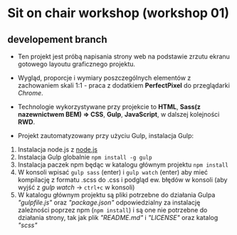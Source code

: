 # Sit on chair workshop (workshop 01)
## developement branch

* Ten projekt jest próbą napisania strony web na podstawie zrzutu ekranu gotowego layoutu graficznego projektu.
* Wygląd, proporcje i wymiary poszczególnych elementów z zachowaniem skali 1:1 - praca z dodatkiem **PerfectPixel** do przeglądarki _Chrome_.
* Technologie wykorzystywane przy projekcie to **HTML**, **Sass(z nazewnictwem BEM) => CSS**, **Gulp**, **JavaScript**, w dalszej kolejności **RWD**.

* Projekt zautomatyzowany przy użyciu Gulp, instalacja Gulp:
1. Instalacja node.js z [node.js](http://nodejs.org)
1. Instalacja Gulp globalnie ```npm install -g gulp```
1. Instalacja paczek npm będąc w katalogu głównym projektu ```npm install```
1. W konsoli wpisać ```gulp sass``` (enter) i ```gulp watch``` (enter) aby mieć 	 kompilację z formatu .scss do .css i podgląd ew. błędów w konsoli (aby wyjść z _gulp watch_ -> ```ctrl+c``` w konsoli)
1. W katalogu głównym projektu są pliki potrzebne do działania Gulpa _"gulpfile.js"_ oraz _"package.json"_ odpowiedzialny za instalację zależności poprzez npm (```npm install```) i są one nie potrzebne do działania strony, tak jak plik _"README.md"_ i _"LICENSE"_ oraz katalog _"scss"_
